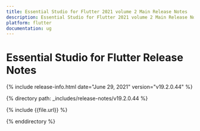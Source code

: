 ```yaml
---
title: Essential Studio for Flutter 2021 volume 2 Main Release Notes  
description: Essential Studio for Flutter 2021 volume 2 Main Release Notes  
platform: flutter
documentation: ug
---
```


# Essential Studio for Flutter  Release Notes  

{% include release-info.html date="June 29, 2021"  version="v19.2.0.44" %} 


{% directory path: _includes/release-notes/v19.2.0.44 %}

{% include {{file.url}} %}

{% enddirectory %}